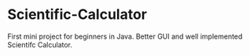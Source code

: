 # Scientific-Calculator

First mini project for beginners in Java.
Better GUI and well implemented Scientifc Calculator.
